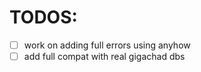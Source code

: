 # TODOS:
- [ ] work on adding full errors using anyhow
- [ ] add full compat with real gigachad dbs
